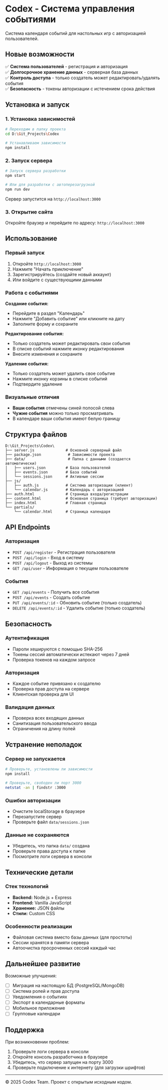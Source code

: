 # Codex - Система управления событиями

Система календаря событий для настольных игр с авторизацией пользователей.

## Новые возможности

✅ **Система пользователей** - регистрация и авторизация  
✅ **Долгосрочное хранение данных** - серверная база данных  
✅ **Контроль доступа** - только создатель может редактировать/удалять события  
✅ **Безопасность** - токены авторизации с истечением срока действия  

## Установка и запуск

### 1. Установка зависимостей

```bash
# Переходим в папку проекта
cd D:\Git_Projects\Codex

# Устанавливаем зависимости
npm install
```

### 2. Запуск сервера

```bash
# Запуск сервера разработки
npm start

# Или для разработки с автоперезагрузкой
npm run dev
```

Сервер запустится на `http://localhost:3000`

### 3. Открытие сайта

Откройте браузер и перейдите по адресу: `http://localhost:3000`

## Использование

### Первый запуск

1. Откройте `http://localhost:3000`
2. Нажмите "Начать приключение"
3. Зарегистрируйтесь (создайте новый аккаунт)
4. Или войдите с существующими данными

### Работа с событиями

**Создание события:**
- Перейдите в раздел "Календарь"
- Нажмите "Добавить событие" или кликните на дату
- Заполните форму и сохраните

**Редактирование события:**
- Только создатель может редактировать свои события
- В списке событий нажмите иконку редактирования
- Внесите изменения и сохраните

**Удаление события:**
- Только создатель может удалить свое событие
- Нажмите иконку корзины в списке событий
- Подтвердите удаление

### Визуальные отличия

- **Ваши события** отмечены синей полосой слева
- **Чужие события** можно только просматривать
- В календаре ваши события имеют белую границу

## Структура файлов

```
D:\Git_Projects\Codex\
├── server.js              # Основной серверный файл
├── package.json            # Зависимости проекта
├── data/                   # Папка с данными (создается автоматически)
│   ├── users.json         # База пользователей
│   ├── events.json        # База событий
│   └── sessions.json      # Активные сессии
├── js/
│   ├── auth.js            # Система авторизации (клиент)
│   └── calendar.js        # Календарь с авторизацией
├── auth.html              # Страница входа/регистрации
├── content.html           # Основная страница (требует авторизации)
├── index.html             # Главная страница
└── partials/
    └── calendar.html      # Страница календаря
```

## API Endpoints

### Авторизация
- `POST /api/register` - Регистрация пользователя
- `POST /api/login` - Вход в систему
- `POST /api/logout` - Выход из системы
- `GET /api/user` - Информация о текущем пользователе

### События
- `GET /api/events` - Получить все события
- `POST /api/events` - Создать событие
- `PUT /api/events/:id` - Обновить событие (только создатель)
- `DELETE /api/events/:id` - Удалить событие (только создатель)

## Безопасность

### Аутентификация
- Пароли хешируются с помощью SHA-256
- Токены сессий автоматически истекают через 7 дней
- Проверка токенов на каждом запросе

### Авторизация
- Каждое событие привязано к создателю
- Проверка прав доступа на сервере
- Клиентская проверка для UI

### Валидация данных
- Проверка всех входящих данных
- Санитизация пользовательского ввода
- Ограничения на длину полей

## Устранение неполадок

### Сервер не запускается
```bash
# Проверьте, установлены ли зависимости
npm install

# Проверьте, свободен ли порт 3000
netstat -an | findstr :3000
```

### Ошибки авторизации
- Очистите localStorage в браузере
- Перезапустите сервер
- Проверьте файл `data/sessions.json`

### Данные не сохраняются
- Убедитесь, что папка `data/` создана
- Проверьте права доступа к папке
- Посмотрите логи сервера в консоли

## Технические детали

### Стек технологий
- **Backend:** Node.js + Express
- **Frontend:** Vanilla JavaScript
- **Хранение:** JSON файлы
- **Стили:** Custom CSS

### Особенности реализации
- Файловая система вместо базы данных (для простоты)
- Сессии хранятся в памяти сервера
- Автоочистка просроченных сессий каждый час

## Дальнейшее развитие

Возможные улучшения:
- [ ] Миграция на настоящую БД (PostgreSQL/MongoDB)
- [ ] Система ролей и прав доступа
- [ ] Уведомления о событиях
- [ ] Экспорт в календарные форматы
- [ ] Мобильное приложение
- [ ] Групповые календари

## Поддержка

При возникновении проблем:
1. Проверьте логи сервера в консоли
2. Откройте консоль разработчика в браузере
3. Убедитесь, что сервер запущен на порту 3000
4. Проверьте подключение к интернету (для загрузки шрифтов)

---

© 2025 Codex Team. Проект с открытым исходным кодом.
